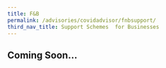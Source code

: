 ```yaml
---
title: F&B
permalink: /advisories/covidadvisor/fnbsupport/
third_nav_title: Support Schemes  for Businesses
---
```


## **Coming Soon...**
